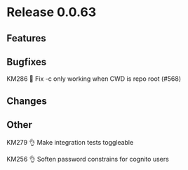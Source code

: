 # Release 0.0.63

## Features

## Bugfixes

KM286 🐛 Fix -c only working when CWD is repo root (#568)

## Changes

## Other

KM279 👌 Make integration tests toggleable

KM256 👌 Soften password constrains for cognito users
